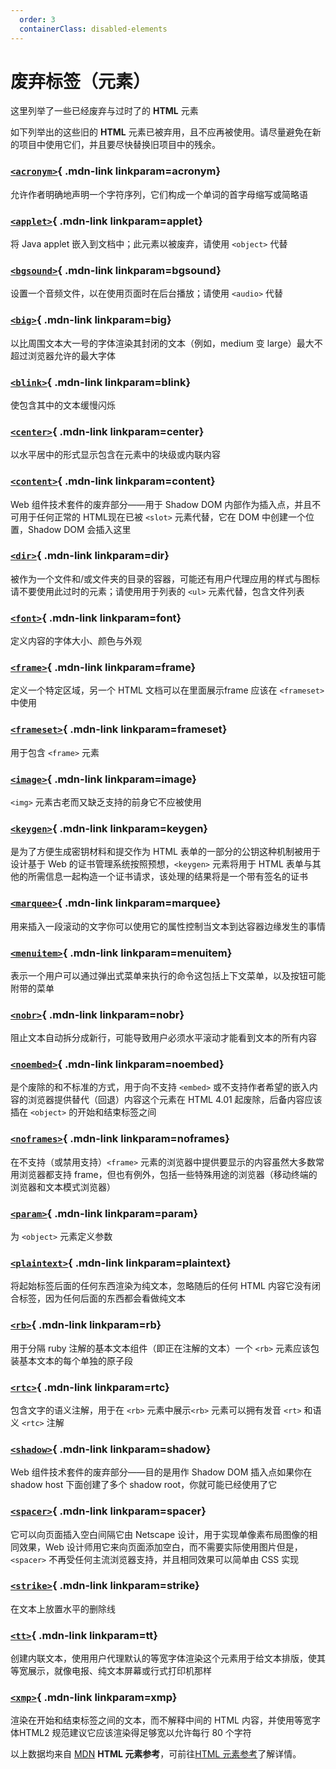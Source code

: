 ```yaml
---
  order: 3
  containerClass: disabled-elements
---
```


# 废弃标签（元素）
这里列举了一些已经废弃与过时了的 **HTML** 元素  
<Minfo type='danger'>

如下列举出的这些旧的 **HTML** 元素已被弃用，且不应再被使用。请尽量避免在新的项目中使用它们，并且要尽快替换旧项目中的残余。
</Minfo>  


<Mcard>

### [`<acronym>`][zh-link]{ .mdn-link linkparam=acronym}
允许作者明确地声明一个字符序列，它们构成一个单词的首字母缩写或简略语
</Mcard>

<Mcard>

### [`<applet>`][zh-link]{ .mdn-link linkparam=applet}
将 Java applet 嵌入到文档中；此元素以被废弃，请使用 `<object>` 代替
</Mcard>

<Mcard>

### [`<bgsound>`][zh-link]{ .mdn-link linkparam=bgsound}
设置一个音频文件，以在使用页面时在后台播放；请使用 `<audio>` 代替
</Mcard>

<Mcard>

### [`<big>`][zh-link]{ .mdn-link linkparam=big}
以比周围文本大一号的字体渲染其封闭的文本（例如，medium 变 large）最大不超过浏览器允许的最大字体
</Mcard>

<Mcard>

### [`<blink>`][zh-link]{ .mdn-link linkparam=blink}
使包含其中的文本缓慢闪烁
</Mcard>

<Mcard>

### [`<center>`][zh-link]{ .mdn-link linkparam=center}
以水平居中的形式显示包含在元素中的块级或内联内容
</Mcard>

<Mcard>

### [`<content>`][zh-link]{ .mdn-link linkparam=content}
Web 组件技术套件的废弃部分——用于 Shadow DOM 内部作为插入点，并且不可用于任何正常的 HTML现在已被 `<slot>` 元素代替，它在 DOM 中创建一个位置，Shadow DOM 会插入这里
</Mcard>

<Mcard>

### [`<dir>`][zh-link]{ .mdn-link linkparam=dir}
被作为一个文件和/或文件夹的目录的容器，可能还有用户代理应用的样式与图标请不要使用此过时的元素；请使用用于列表的 `<ul>` 元素代替，包含文件列表
</Mcard>

<Mcard>

### [`<font>`][zh-link]{ .mdn-link linkparam=font}
定义内容的字体大小、颜色与外观
</Mcard>

<Mcard>

### [`<frame>`][zh-link]{ .mdn-link linkparam=frame}
定义一个特定区域，另一个 HTML 文档可以在里面展示frame 应该在 `<frameset>` 中使用
</Mcard>

<Mcard>

### [`<frameset>`][zh-link]{ .mdn-link linkparam=frameset}
用于包含 `<frame>` 元素
</Mcard>

<Mcard>

### [`<image>`][zh-link]{ .mdn-link linkparam=image}
`<img>` 元素古老而又缺乏支持的前身它不应被使用
</Mcard>

<Mcard>

### [`<keygen>`][zh-link]{ .mdn-link linkparam=keygen}
是为了方便生成密钥材料和提交作为 HTML 表单的一部分的公钥这种机制被用于设计基于 Web 的证书管理系统按照预想，`<keygen>` 元素将用于 HTML 表单与其他的所需信息一起构造一个证书请求，该处理的结果将是一个带有签名的证书
</Mcard>

<Mcard>

### [`<marquee>`][zh-link]{ .mdn-link linkparam=marquee}
用来插入一段滚动的文字你可以使用它的属性控制当文本到达容器边缘发生的事情
</Mcard>

<Mcard>

### [`<menuitem>`][zh-link]{ .mdn-link linkparam=menuitem}
表示一个用户可以通过弹出式菜单来执行的命令这包括上下文菜单，以及按钮可能附带的菜单
</Mcard>

<Mcard>

### [`<nobr>`][zh-link]{ .mdn-link linkparam=nobr}
阻止文本自动拆分成新行，可能导致用户必须水平滚动才能看到文本的所有内容
</Mcard>

<Mcard>

### [`<noembed>`][zh-link]{ .mdn-link linkparam=noembed}
是个废除的和不标准的方式，用于向不支持 `<embed>` 或不支持作者希望的嵌入内容的浏览器提供替代（回退）内容这个元素在 HTML 4.01 起废除，后备内容应该插在 `<object>` 的开始和结束标签之间
</Mcard>

<Mcard>

### [`<noframes>`][zh-link]{ .mdn-link linkparam=noframes}
在不支持（或禁用支持）`<frame>` 元素的浏览器中提供要显示的内容虽然大多数常用浏览器都支持 frame，但也有例外，包括一些特殊用途的浏览器（移动终端的浏览器和文本模式浏览器）
</Mcard>

<Mcard>

### [`<param>`][zh-link]{ .mdn-link linkparam=param}
为 `<object>` 元素定义参数
</Mcard>

<Mcard>

### [`<plaintext>`][zh-link]{ .mdn-link linkparam=plaintext}
将起始标签后面的任何东西渲染为纯文本，忽略随后的任何 HTML 内容它没有闭合标签，因为任何后面的东西都会看做纯文本
</Mcard>

<Mcard>

### [`<rb>`][zh-link]{ .mdn-link linkparam=rb}
用于分隔 ruby 注解的基本文本组件（即正在注解的文本）一个 `<rb>` 元素应该包装基本文本的每个单独的原子段
</Mcard>

<Mcard>

### [`<rtc>`][zh-link]{ .mdn-link linkparam=rtc}
包含文字的语义注解，用于在 `<rb>` 元素中展示`<rb>` 元素可以拥有发音 `<rt>` 和语义 `<rtc>` 注解
</Mcard>

<Mcard>

### [`<shadow>`][zh-link]{ .mdn-link linkparam=shadow}
Web 组件技术套件的废弃部分——目的是用作 Shadow DOM 插入点如果你在 shadow host 下面创建了多个 shadow root，你就可能已经使用了它
</Mcard>

<Mcard>

### [`<spacer>`][zh-link]{ .mdn-link linkparam=spacer}
它可以向页面插入空白间隔它由 Netscape 设计，用于实现单像素布局图像的相同效果，Web 设计师用它来向页面添加空白，而不需要实际使用图片但是，`<spacer>` 不再受任何主流浏览器支持，并且相同效果可以简单由 CSS 实现
</Mcard>

<Mcard>

### [`<strike>`][zh-link]{ .mdn-link linkparam=strike}
在文本上放置水平的删除线
</Mcard>

<Mcard>

### [`<tt>`][zh-link]{ .mdn-link linkparam=tt}
创建内联文本，使用用户代理默认的等宽字体渲染这个元素用于给文本排版，使其等宽展示，就像电报、纯文本屏幕或行式打印机那样
</Mcard>

<Mcard>

### [`<xmp>`][zh-link]{ .mdn-link linkparam=xmp}
渲染在开始和结束标签之间的文本，而不解释中间的 HTML 内容，并使用等宽字体HTML2 规范建议它应该渲染得足够宽以允许每行 80 个字符
</Mcard>


<Minfo>

以上数据均来自 [MDN](https://developer.mozilla.org/zh-CN/) **HTML 元素参考**，可前往[HTML 元素参考](https://developer.mozilla.org/zh-CN/docs/Web/HTML/Element)了解详情。
</Minfo>

[zh-link]:https://developer.mozilla.org/zh-CN/docs/Web/HTML/Element/
[en-link]:https://developer.mozilla.org/en-US/docs/Web/HTML/Element/
